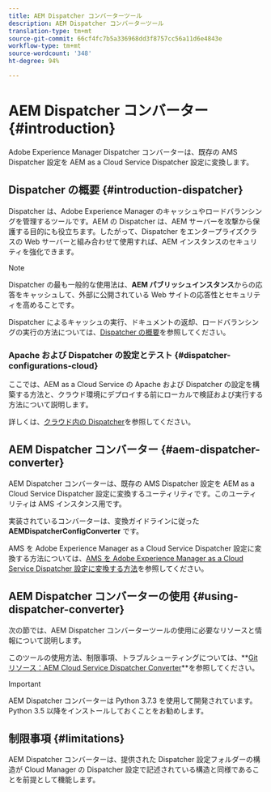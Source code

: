 ```yaml
---
title: AEM Dispatcher コンバーターツール
description: AEM Dispatcher コンバーターツール
translation-type: tm+mt
source-git-commit: 66cf4fc7b5a336968dd3f8757cc56a11d6e4843e
workflow-type: tm+mt
source-wordcount: '348'
ht-degree: 94%

---
```



# AEM Dispatcher コンバーター {#introduction}

Adobe Experience Manager Dispatcher コンバーターは、既存の AMS Dispatcher 設定を AEM as a Cloud Service Dispatcher 設定に変換します。

## Dispatcher の概要 {#introduction-dispatcher}

Dispatcher は、Adobe Experience Manager のキャッシュやロードバランシングを管理するツールです。AEM の Dispatcher は、AEM サーバーを攻撃から保護する目的にも役立ちます。したがって、Dispatcher をエンタープライズクラスの Web サーバーと組み合わせて使用すれば、AEM インスタンスのセキュリティを強化できます。

>[!NOTE]
>Dispatcher の最も一般的な使用法は、**AEM パブリッシュインスタンス**&#x200B;からの応答をキャッシュして、外部に公開されている Web サイトの応答性とセキュリティを高めることです。

Dispatcher によるキャッシュの実行、ドキュメントの返却、ロードバランシングの実行の方法については、[Dispatcher の概要](https://docs.adobe.com/content/help/ja-JP/experience-manager-dispatcher/using/dispatcher.html)を参照してください。

### Apache および Dispatcher の設定とテスト {#dispatcher-configurations-cloud}

ここでは、AEM as a Cloud Service の Apache および Dispatcher の設定を構築する方法と、クラウド環境にデプロイする前にローカルで検証および実行する方法について説明します。

詳しくは、[クラウド内の Dispatcher](https://docs.adobe.com/content/help/en/experience-manager-cloud-service/implementing/content-delivery/disp-overview.html)を参照してください。

## AEM Dispatcher コンバーター {#aem-dispatcher-converter}

AEM Dispatcher コンバーターは、既存の AMS Dispatcher 設定を AEM as a Cloud Service Dispatcher 設定に変換するユーティリティです。このユーティリティは AMS インスタンス用です。

実装されているコンバーターは、変換ガイドラインに従った **AEMDispatcherConfigConverter** です。

AMS を Adobe Experience Manager as a Cloud Service Dispatcher 設定に変換する方法については、[AMS を Adobe Experience Manager as a Cloud Service Dispatcher 設定に変換する方法](https://docs.adobe.com/content/help/en/experience-manager-cloud-service/implementing/content-delivery/disp-overview.html#how-to-convert-an-ams-to-an-aem-as-a-cloud-service-dispatcher-configuration)を参照してください。

## AEM Dispatcher コンバーターの使用 {#using-dispatcher-converter}

次の節では、AEM Dispatcher コンバーターツールの使用に必要なリソースと情報について説明します。

このツールの使用方法、制限事項、トラブルシューティングについては、**[Git リソース：AEM Cloud Service Dispatcher Converter](https://github.com/adobe/aem-cloud-service-dispatcher-converter)**を参照してください。

>[!IMPORTANT]
>AEM Dispatcher コンバーターは Python 3.7.3 を使用して開発されています。Python 3.5 以降をインストールしておくことをお勧めします。

## 制限事項 {#limitations}

AEM Dispatcher コンバーターは、提供された Dispatcher 設定フォルダーの構造が Cloud Manager の Dispatcher 設定で記述されている構造と同様であることを前提として機能します。


